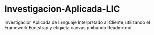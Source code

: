# Investigacion-Aplicada-LIC
Investigación Aplicada de Lenguaje Interpretado al Cliente, utilizando el Framework Bootstrap y etiqueta canvas
probando Readme.md
